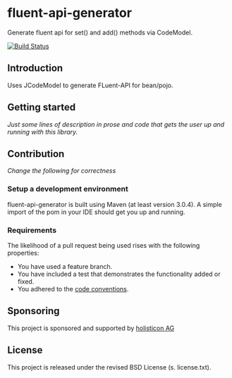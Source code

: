 fluent-api-generator
====================

Generate fluent api for set() and add() methods via CodeModel. 

[![Build Status](https://secure.travis-ci.org/holisticon/fluent-api-generator.png)](https://travis-ci.org/holisticon/fluent-api-generator)
## Introduction

Uses JCodeModel to generate FLuent-API for bean/pojo.


## Getting started
*Just some lines of description in prose and code that gets the user up and running with this library.*

## Contribution
*Change the following for correctness*

### Setup a development environment
fluent-api-generator is built using Maven (at least version 3.0.4).
A simple import of the pom in your IDE should get you up and running.

### Requirements
The likelihood of a pull request being used rises with the following properties:

- You have used a feature branch.
- You have included a test that demonstrates the functionality added or fixed.
- You adhered to the [code conventions](http://www.oracle.com/technetwork/java/javase/documentation/codeconvtoc-136057.html).

## Sponsoring
This project is sponsored and supported by [holisticon AG](http://holisticon.de/cms/About/Startseite)

## License
This project is released under the revised BSD License (s. license.txt).
